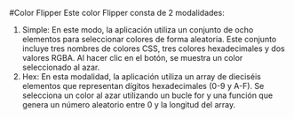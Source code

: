 #Color Flipper
Este color Flipper consta de 2 modalidades:
1) Simple: En este modo, la aplicación utiliza un conjunto de ocho elementos para seleccionar colores de forma aleatoria. Este conjunto incluye tres nombres de colores CSS, tres colores hexadecimales y dos valores RGBA. Al hacer clic en el botón, se muestra un color seleccionado al azar.
2) Hex: En esta modalidad, la aplicación utiliza un array de dieciséis elementos que representan dígitos hexadecimales (0-9 y A-F). Se selecciona un color al azar utilizando un bucle for y una función que genera un número aleatorio entre 0 y la longitud del array.

